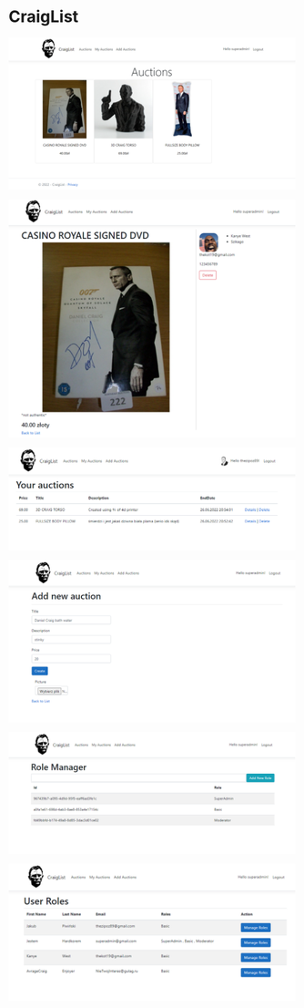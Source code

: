 # CraigList

![](Images/auctionList.png)

![](Images/auction.png)

![](Images/myAuctions.png)

![](Images/newAuction.png)

![](Images/roleManager.png)

![](Images/userRoles.png)
